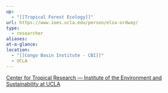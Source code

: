 ```yaml
---
up:
  - "[[Tropical Forest Ecology]]"
url: https://www.ioes.ucla.edu/person/elsa-ordway/
type:
  - researcher
aliases: 
at-a-glance: 
location:
  - "[[Congo Basin Institute - CBI]]"
  - UCLA
---
```

[Center for Tropical Research — Institute of the Environment and Sustainability at UCLA](https://www.ioes.ucla.edu/ctr/)